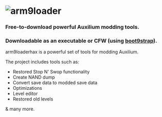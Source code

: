 # ![arm9loader](https://user-images.githubusercontent.com/96433729/162250849-0c58623e-32c0-45d0-9869-568e4b2ca0fe.png)

### Free-to-download powerful Auxilium modding tools.

### Downloadable as an executable or CFW (using [boot9strap](https://github.com/enfier/boot9strap)).

arm9loaderhax is a powerful set of tools for modding Auxilium.

The project includes tools such as:

- Restored Stop N' Swop functionality
- Create NAND dump
- Convert save data to modded save data
- Optimizations 
- Level editor
- Restored old levels
 
 & many more.
